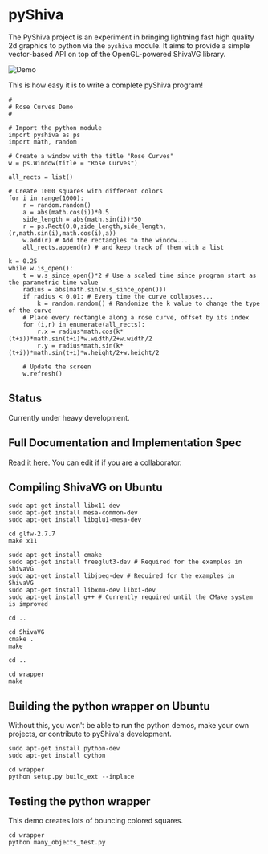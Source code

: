pyShiva
=======

The PyShiva project is an experiment in bringing lightning fast high quality 2d graphics to python via the `pyshiva` module.
It aims to provide a simple vector-based API on top of the OpenGL-powered ShivaVG library.

![Demo](https://raw.github.com/jceipek/pyShiva/master/screenshots/RoseCurves.png "pyShiva Rose Curves")

This is how easy it is to write a complete pyShiva program!

	#
	# Rose Curves Demo
	#

	# Import the python module
	import pyshiva as ps
	import math, random

	# Create a window with the title "Rose Curves"
	w = ps.Window(title = "Rose Curves")

	all_rects = list()

	# Create 1000 squares with different colors
	for i in range(1000):
		r = random.random()
		a = abs(math.cos(i))*0.5
		side_length = abs(math.sin(i))*50
		r = ps.Rect(0,0,side_length,side_length,(r,math.sin(i),math.cos(i),a))
		w.add(r) # Add the rectangles to the window...
		all_rects.append(r) # and keep track of them with a list

	k = 0.25
	while w.is_open():
		t = w.s_since_open()*2 # Use a scaled time since program start as the parametric time value
		radius = abs(math.sin(w.s_since_open()))
		if radius < 0.01: # Every time the curve collapses...
			k = random.random() # Randomize the k value to change the type of the curve
		# Place every rectangle along a rose curve, offset by its index
		for (i,r) in enumerate(all_rects):
			r.x = radius*math.cos(k*(t+i))*math.sin(t+i)*w.width/2+w.width/2
			r.y = radius*math.sin(k*(t+i))*math.sin(t+i)*w.height/2+w.height/2

		# Update the screen
		w.refresh()


Status
-------
Currently under heavy development.


Full Documentation and Implementation Spec
-------------------------------------------
[Read it here](https://docs.google.com/document/d/1qF8y-nfQE38GGET-e_7vlTTwCGvvnqZUdMKl-cHi_js/edit). You can edit if if you are a collaborator.

Compiling ShivaVG on Ubuntu
----------------------------
	sudo apt-get install libx11-dev
	sudo apt-get install mesa-common-dev
	sudo apt-get install libglu1-mesa-dev

	cd glfw-2.7.7
	make x11

	sudo apt-get install cmake
	sudo apt-get install freeglut3-dev # Required for the examples in ShivaVG
	sudo apt-get install libjpeg-dev # Required for the examples in ShivaVG
	sudo apt-get install libxmu-dev libxi-dev
	sudo apt-get install g++ # Currently required until the CMake system is improved

	cd ..

	cd ShivaVG
	cmake .
	make

	cd ..

	cd wrapper
	make

Building the python wrapper on Ubuntu
--------------------------------------
Without this, you won't be able to run the python demos, make your own projects, or contribute to pyShiva's development.

	sudo apt-get install python-dev
	sudo apt-get install cython

	cd wrapper
	python setup.py build_ext --inplace


Testing the python wrapper
------------------------------------
This demo creates lots of bouncing colored squares.

	cd wrapper
	python many_objects_test.py
